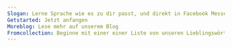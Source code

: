 ```yaml
---
Slogan: Lerne Sprache wie es zu dir passt, und direkt in Facebook Messenger
Getstarted: Jetzt anfangen
Moreblog: Lese mehr auf unserem Blog
Fromcollection: Beginne mit einer einer Liste von unseren Lieblingswörtern
---
```

